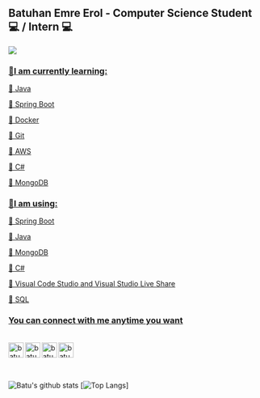 ## Batuhan Emre Erol -  Computer Science Student 💻 / Intern :computer: ##

  <a href="https://www.linkedin.com/in/batuhan-emre-erol-0a3298203/">
  <img src="https://img.shields.io/badge/linkedin-%230077B5.svg?&style=for-the-badge&logo=linkedin&logoColor=white" />

### 🔎I am currently learning: 


🥮
Java

🥮
Spring Boot

🥮
Docker

🥮
Git

🥮
AWS

🥮
C#
  
🥮
MongoDB

### 🔮I am using: 


🥮
Spring Boot

🥮
Java

🥮
MongoDB
  
🥮
C#

🥮
Visual Code Studio and Visual Studio Live Share
  
🥮
SQL




### You can connect with me anytime you want

<br/>

<a href="https://www.linkedin.com/in/batuhan-emre-erol-0a3298203/">
  <img align="left" alt="batuhan-emre-erol-0a3298203 | LinkedIn" width="30px" src="https://cdn.jsdelivr.net/npm/simple-icons@v3/icons/linkedin.svg" />
</a>
<a href="https://twitter.com/batueerol">
  <img align="left" alt="batueerol | Twitter" width="30px" src="https://cdn.jsdelivr.net/npm/simple-icons@v3/icons/twitter.svg" />
</a>
<a href="https://www.instagram.com/batueerol/">
  <img align="left" alt="batueerol | Instagram" width="30px" src="https://cdn.jsdelivr.net/npm/simple-icons@v3/icons/instagram.svg" />
</a>
<a href="https://www.hackerrank.com/batueerol">
  <img align="left" alt="batueerol | Hackerrank" width="30px" src="https://cdn.jsdelivr.net/npm/simple-icons@v3/icons/hackerrank.svg" />
  
</a> <br>

<br />

![Batu's github stats](https://github-readme-stats.vercel.app/api?username=batueerol&show_icons=true&theme=tokyonight)
[![Top Langs](https://github-readme-stats.vercel.app/api/top-langs/?username=batueerol&show_icons=true&theme=tokyonight)]

